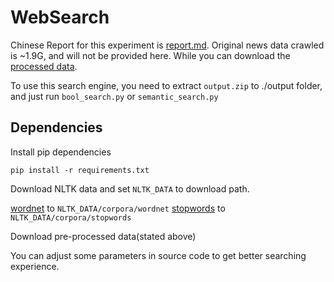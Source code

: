 # WebSearch

Chinese Report for this experiment is [report.md](./report.md). Original news data crawled is ~1.9G, and will not be provided here. While you can download the [processed data](https://drive.google.com/file/d/1Snm6uNhU4FYfE4flS0hBDkuIjeR7Q4jO/view?usp=sharing).

To use this search engine, you need to extract `output.zip` to ./output folder, and just run `bool_search.py` or `semantic_search.py`

## Dependencies

Install pip dependencies

`pip install -r requirements.txt`

Download NLTK data and set `NLTK_DATA` to download path.

[wordnet](https://raw.githubusercontent.com/nltk/nltk_data/gh-pages/packages/corpora/wordnet.zip) to `NLTK_DATA/corpora/wordnet`
[stopwords](https://raw.githubusercontent.com/nltk/nltk_data/gh-pages/packages/corpora/stopwords.zip) to `NLTK_DATA/corpora/stopwords`

Download pre-processed data(stated above)

You can adjust some parameters in source code to get better searching experience.